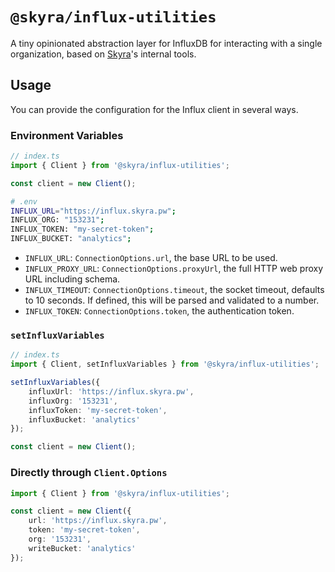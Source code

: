 # `@skyra/influx-utilities`

A tiny opinionated abstraction layer for InfluxDB for interacting with a single organization, based on [Skyra](https://skyra.pw)'s internal tools.

## Usage

You can provide the configuration for the Influx client in several ways.

### Environment Variables

```typescript
// index.ts
import { Client } from '@skyra/influx-utilities';

const client = new Client();
```

```sh
# .env
INFLUX_URL="https://influx.skyra.pw";
INFLUX_ORG: "153231";
INFLUX_TOKEN: "my-secret-token";
INFLUX_BUCKET: "analytics";
```

-   `INFLUX_URL`: `ConnectionOptions.url`, the base URL to be used.
-   `INFLUX_PROXY_URL`: `ConnectionOptions.proxyUrl`, the full HTTP web proxy URL including schema.
-   `INFLUX_TIMEOUT`: `ConnectionOptions.timeout`, the socket timeout, defaults to 10 seconds. If defined, this will be parsed and validated to a number.
-   `INFLUX_TOKEN`: `ConnectionOptions.token`, the authentication token.

### `setInfluxVariables`

```typescript
// index.ts
import { Client, setInfluxVariables } from '@skyra/influx-utilities';

setInfluxVariables({
	influxUrl: 'https://influx.skyra.pw',
	influxOrg: '153231',
	influxToken: 'my-secret-token',
	influxBucket: 'analytics'
});

const client = new Client();
```

### Directly through `Client.Options`

```typescript
import { Client } from '@skyra/influx-utilities';

const client = new Client({
	url: 'https://influx.skyra.pw',
	token: 'my-secret-token',
	org: '153231',
	writeBucket: 'analytics'
});
```
